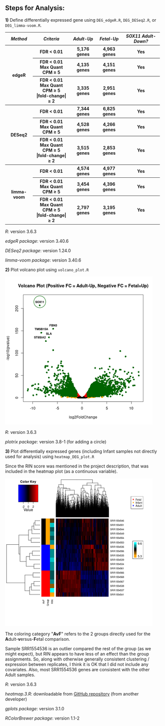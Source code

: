 ## Steps for Analysis:

**1)** Define differentially expressed gene using `DEG_edgeR.R`, `DEG_DESeq2.R`, or `DEG_limma-voom.R`.

<table>
  <tbody>
    <tr>
      <th align="center"><b><i>Method</i></b></th>
      <th align="center"><b><i>Criteria</i></b></th>
	  <th align="center"><b><i>Adult-Up</i></b></th>
	  <th align="center"><b><i>Fetal-Up</i></b></th>
	  <th align="center"><b><i>SOX11 Adult-Down?</i></b></th>
    </tr>
     <tr>
      <th align="center" rowspan="3">edgeR</th>
      <th align="center">FDR &lt; 0.01</th>
	  <th align="center">5,176 genes</th>
	  <th align="center">4,963 genes</th>
	  <th align="center">Yes</th>
    </tr>
     <tr>
	  <th align="center">FDR &lt; 0.01<br>Max Quant CPM &ge; 5</th>
	  <th align="center">4,135 genes</th>
	  <th align="center">4,151 genes</th>
	  <th align="center">Yes</th>
    </tr>
     <tr>
	  <th align="center">FDR &lt; 0.01<br>Max Quant CPM &ge; 5<br>|fold-change| &ge; 2</th>
	  <th align="center">3,335 genes</th>
	  <th align="center">2,951 genes</th>
	  <th align="center">Yes</th>
    </tr>
     <tr>
      <th align="center" rowspan="3">DESeq2</th>
      <th align="center">FDR &lt; 0.01</th>
	  <th align="center">7,344 genes</th>
	  <th align="center">6,825 genes</th>
	  <th align="center">Yes</th>
    </tr>
     <tr>
	  <th align="center">FDR &lt; 0.01<br>Max Quant CPM &ge; 5</th>
	  <th align="center">4,528 genes</th>
	  <th align="center">4,266 genes</th>
	  <th align="center">Yes</th>
    </tr>
     <tr>
	  <th align="center">FDR &lt; 0.01<br>Max Quant CPM &ge; 5<br>|fold-change| &ge; 2</th>
	  <th align="center">3,515 genes</th>
	  <th align="center">2,853 genes</th>
	  <th align="center">Yes</th>
    </tr>
     <tr>
      <th align="center" rowspan="3">limma-voom</th>
      <th align="center">FDR &lt; 0.01</th>
	  <th align="center">4,574 genes</th>
	  <th align="center">4,977 genes</th>
	  <th align="center">Yes</th>
    </tr>
     <tr>
	  <th align="center">FDR &lt; 0.01<br>Max Quant CPM &ge; 5</th>
	  <th align="center">3,454 genes</th>
	  <th align="center">4,396 genes</th>
	  <th align="center">Yes</th>
    </tr>
     <tr>
	  <th align="center">FDR &lt; 0.01<br>Max Quant CPM &ge; 5<br>|fold-change| &ge; 2</th>
	  <th align="center">2,797 genes</th>
	  <th align="center">3,195 genes</th>
	  <th align="center">Yes</th>
    </tr>
</tbody>
</table>

*R*: version 3.6.3

*edgeR package*: version 3.40.6

*DESeq2 package*: version 1.24.0 

*limma-voom package*: version 3.40.6

**2)** Plot volcano plot using `volcano_plot.R`

![Filtered edgeR volcano plot](edgeR_DEG_FDR0.01_fc2_expr5.png "Filtered edgeR volcano plot")

*R*: version 3.6.3

*plotrix package*: version 3.8-1 (for adding a circle)

**3)** Plot differentially expressed genes (including Infant samples not directly used for analysis) using `heatmap_DEG_plot.R`

Since the RIN score was mentioned in the project description, that was included in the heatmap plot (as a continuous variable).

![DEG heatmap](edgeR_DEG_FDR0.01_fc2_expr5-heatmap.png "DEG heatmap")

The coloring category "**AvF**" refers to the 2 groups directly used for the **A**dult-**v**ersus-**F**etal comparison.

Sample SRR1554536 is an outlier compared the rest of the group (as we might expect), but RIN appears to have less of an effect than the group assignments.  So, along with otherwise generally consistent clustering / expression between replicates, I think it is OK that I did not include any covariates.  Also, most SRR1554536 genes are consistent with the other Adult samples.

*R*: version 3.6.3

*heatmap.3.R*: downloadable from [GitHub repository](https://github.com/obigriffith/biostar-tutorials/blob/master/Heatmaps/heatmap.3.R) (from another developer)

*gplots package*: version 3.1.0

*RColorBrewer package*: version 1.1-2
